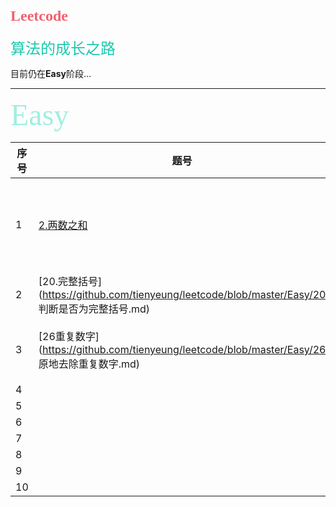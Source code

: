 # <font face="微软雅黑" color="F4606C" size=5>Leetcode</font>
<font face="微软雅黑" color="19CAAD" size=5> 算法的成长之路</font>

目前仍在**Easy**阶段...

---



<font face="STCAIYUN" color="A0EEE1" size=10> Easy</font>

| 序号 | 题号                                                         | 语言   | 标签          |
| ---- | ------------------------------------------------------------ | ------ | ------------- |
| 1    | [2.两数之和](./Easy/2两数之和.md)                            | python | 双指针/哈希表 |
| 2    | [20.完整括号](https://github.com/tienyeung/leetcode/blob/master/Easy/20 判断是否为完整括号.md) | python | 栈            |
| 3    | [26重复数字](https://github.com/tienyeung/leetcode/blob/master/Easy/26 原地去除重复数字.md) | python | 快慢指针      |
| 4    |                                                              |        |               |
| 5    |                                                              |        |               |
| 6    |                                                              |        |               |
| 7    |                                                              |        |               |
| 8    |                                                              |        |               |
| 9    |                                                              |        |               |
| 10   |                                                              |        |               |

